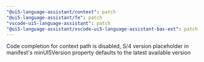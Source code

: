 ```yaml
---
"@ui5-language-assistant/context": patch
"@ui5-language-assistant/fe": patch
"vscode-ui5-language-assistant": patch
"@ui5-language-assistant/vscode-ui5-language-assistant-bas-ext": patch
---
```


Code completion for context path is disabled, S/4 version placeholder in manifest's minUI5Version property defaults to the latest available version
